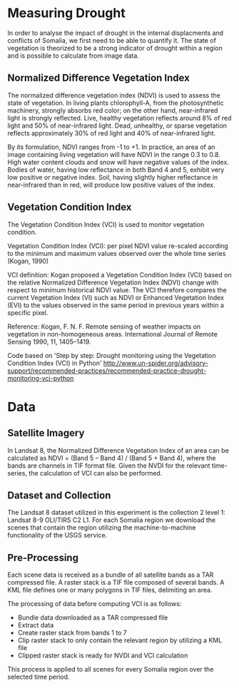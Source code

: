 # Measuring Drought 
In order to analyse the impact of drought in the internal displacments and conflicts of Somalia, we first need to be able to quantify it. The state of vegetation is theorized to be a strong indicator of drought within a region and is possible to calculate from image data.

## Normalized Difference Vegetation Index 
The normalized difference vegetation index (NDVI) is used to assess the state of vegetation.
In living plants chlorophyll-A, from the photosynthetic machinery, strongly absorbs red color;
on the other hand, near-infrared light is strongly reflected.
Live, healthy vegetation reflects around 8% of red light and 50% of near-infrared light.
Dead, unhealthy, or sparse vegetation reflects approximately 30% of red light and 40% of near-infrared light.

By its formulation, NDVI ranges from -1 to +1. In practice, an area of an image containing living vegetation will have NDVI in the range 0.3 to 0.8.
High water content clouds and snow will have negative values of the index. Bodies of water, having low reflectance in both Band 4 and 5,
exhibit very low positive or negative index. Soil, having slightly higher reflectance in near-infrared than in red, will produce low positive values of the index.

## Vegetation Condition Index
The Vegetation Condition Index (VCI) is used to monitor vegetation condition.

Vegetation Condition Index (VCI): per pixel NDVI value re-scaled according to the
minimum and maximum values observed over the whole time series (Kogan, 1990)

VCI definition:
Kogan proposed a Vegetation Condition Index (VCI) based on the relative Normalized Difference Vegetation Index (NDVI)
change with respect to minimum historical NDVI value. The VCI therefore compares the current Vegetation Index (VI)
such as NDVI or Enhanced Vegetation Index (EVI) to the values observed in the same period in previous years within a specific pixel.

Reference: Kogan, F. N. F. Remote sensing of weather impacts on vegetation in non-homogeneous areas.
           International Journal of Remote Sensing 1990, 11, 1405–1419.

Code based on 'Step by step: Drought monitoring using the Vegetation Condition Index (VCI) in Python' 
http://www.un-spider.org/advisory-support/recommended-practices/recommended-practice-drought-monitoring-vci-python


# Data

## Satellite Imagery
In Landsat 8, the Normalized Difference Vegetation Index of an area can be calculated as NDVI = (Band 5 – Band 4) / (Band 5 + Band 4), where the bands are channels in TIF format file. Given the NVDI for the relevant time-series, the calculation of VCI can also be performed.

## Dataset and Collection
The Landsat 8 dataset utilized in this experiment is the collection 2 level 1: Landsat 8-9 OLI/TIRS C2 L1. For each Somalia region we download the scenes that contain the region utilizing the machine-to-machine functionality of the USGS service. 

## Pre-Processing
Each scene data is received as a bundle of all satellite bands as a TAR compressed file. A raster stack is a TIF file composed of several bands. A KML file defines one or many polygons in TIF files, delimiting an area.

The processing of data before computing VCI is as follows:
- Bundle data downloaded as a TAR compressed file 
- Extract data
- Create raster stack from bands 1 to 7
- Clip raster stack to only contain the relevant region by utilizing a KML file
- Clipped raster stack is ready for NVDI and VCI calculation

This process is applied to all scenes for every Somalia region over the selected time period.
